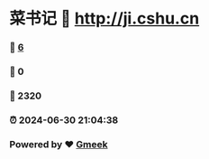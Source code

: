 # 菜书记 :link: http://ji.cshu.cn 
### :page_facing_up: [6](http://ji.cshu.cn/tag.html) 
### :speech_balloon: 0 
### :hibiscus: 2320 
### :alarm_clock: 2024-06-30 21:04:38 
### Powered by :heart: [Gmeek](https://github.com/Meekdai/Gmeek)
